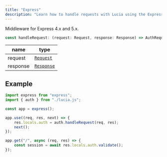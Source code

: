 ```yaml
---
title: "Express"
description: "Learn how to handle requests with Lucia using the Express middleware"
---
```


Middleware for Express 4.x and 5.x.

```ts
const handleRequest: (request: Request, response: Response) => AuthRequest;
```

| name     | type                                                   |
| -------- | ------------------------------------------------------ |
| request  | [`Request`](https://expressjs.com/en/4x/api.html#req)  |
| response | [`Response`](https://expressjs.com/en/4x/api.html#res) |

## Example

```ts
import express from "express";
import { auth } from "./lucia.js";

const app = express();

app.use((req, res, next) => {
	res.locals.auth = auth.handleRequest(req, res);
	next();
});

app.get("/", async (req, res) => {
	const session = await res.locals.auth.validate();
});
```
